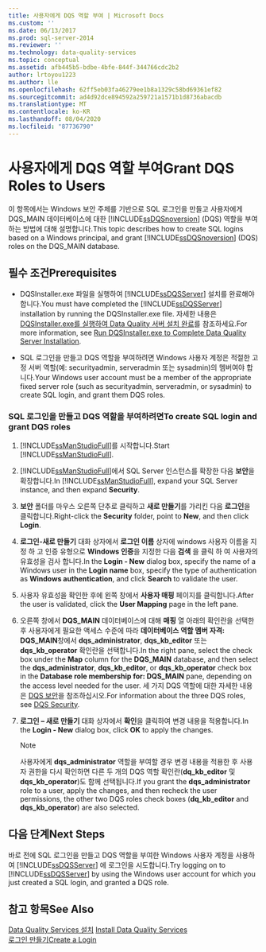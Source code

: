 ```yaml
---
title: 사용자에게 DQS 역할 부여 | Microsoft Docs
ms.custom: ''
ms.date: 06/13/2017
ms.prod: sql-server-2014
ms.reviewer: ''
ms.technology: data-quality-services
ms.topic: conceptual
ms.assetid: afb445b5-bdbe-4bfe-844f-344766cdc2b2
author: lrtoyou1223
ms.author: lle
ms.openlocfilehash: 62ff5eb03fa46279ee1b8a1329c58bd69361ef82
ms.sourcegitcommit: ad4d92dce894592a259721a1571b1d8736abacdb
ms.translationtype: MT
ms.contentlocale: ko-KR
ms.lasthandoff: 08/04/2020
ms.locfileid: "87736790"
---
```

# <a name="grant-dqs-roles-to-users"></a><span data-ttu-id="9a674-102">사용자에게 DQS 역할 부여</span><span class="sxs-lookup"><span data-stu-id="9a674-102">Grant DQS Roles to Users</span></span>
  <span data-ttu-id="9a674-103">이 항목에서는 Windows 보안 주체를 기반으로 SQL 로그인을 만들고 사용자에게 DQS_MAIN 데이터베이스에 대한 [!INCLUDE[ssDQSnoversion](../../includes/ssdqsnoversion-md.md)] (DQS) 역할을 부여하는 방법에 대해 설명합니다.</span><span class="sxs-lookup"><span data-stu-id="9a674-103">This topic describes how to create SQL logins based on a Windows principal, and grant [!INCLUDE[ssDQSnoversion](../../includes/ssdqsnoversion-md.md)] (DQS) roles on the DQS_MAIN database.</span></span>  
  
## <a name="prerequisites"></a><span data-ttu-id="9a674-104">필수 조건</span><span class="sxs-lookup"><span data-stu-id="9a674-104">Prerequisites</span></span>  
  
-   <span data-ttu-id="9a674-105">DQSInstaller.exe 파일을 실행하여 [!INCLUDE[ssDQSServer](../../includes/ssdqsserver-md.md)] 설치를 완료해야 합니다.</span><span class="sxs-lookup"><span data-stu-id="9a674-105">You must have completed the [!INCLUDE[ssDQSServer](../../includes/ssdqsserver-md.md)] installation by running the DQSInstaller.exe file.</span></span> <span data-ttu-id="9a674-106">자세한 내용은 [DQSInstaller.exe를 실행하여 Data Quality 서버 설치 완료](run-dqsinstaller-exe-to-complete-data-quality-server-installation.md)를 참조하세요.</span><span class="sxs-lookup"><span data-stu-id="9a674-106">For more information, see [Run DQSInstaller.exe to Complete Data Quality Server Installation](run-dqsinstaller-exe-to-complete-data-quality-server-installation.md).</span></span>  
  
-   <span data-ttu-id="9a674-107">SQL 로그인을 만들고 DQS 역할을 부여하려면 Windows 사용자 계정은 적절한 고정 서버 역할(예: securityadmin, serveradmin 또는 sysadmin)의 멤버여야 합니다.</span><span class="sxs-lookup"><span data-stu-id="9a674-107">Your Windows user account must be a member of the appropriate fixed server role (such as securityadmin, serveradmin, or sysadmin) to create SQL login, and grant them DQS roles.</span></span>  
  
### <a name="to-create-sql-login-and-grant-dqs-roles"></a><span data-ttu-id="9a674-108">SQL 로그인을 만들고 DQS 역할을 부여하려면</span><span class="sxs-lookup"><span data-stu-id="9a674-108">To create SQL login and grant DQS roles</span></span>  
  
1.  <span data-ttu-id="9a674-109">[!INCLUDE[ssManStudioFull](../../includes/ssmanstudiofull-md.md)]를 시작합니다.</span><span class="sxs-lookup"><span data-stu-id="9a674-109">Start [!INCLUDE[ssManStudioFull](../../includes/ssmanstudiofull-md.md)].</span></span>  
  
2.  <span data-ttu-id="9a674-110">[!INCLUDE[ssManStudioFull](../../includes/ssmanstudiofull-md.md)]에서 SQL Server 인스턴스를 확장한 다음 **보안**을 확장합니다.</span><span class="sxs-lookup"><span data-stu-id="9a674-110">In [!INCLUDE[ssManStudioFull](../../includes/ssmanstudiofull-md.md)], expand your SQL Server instance, and then expand **Security**.</span></span>  
  
3.  <span data-ttu-id="9a674-111">**보안** 폴더를 마우스 오른쪽 단추로 클릭하고 **새로 만들기**를 가리킨 다음 **로그인**을 클릭합니다.</span><span class="sxs-lookup"><span data-stu-id="9a674-111">Right-click the **Security** folder, point to **New**, and then click **Login**.</span></span>  
  
4.  <span data-ttu-id="9a674-112">**로그인-새로 만들기** 대화 상자에서 **로그인 이름** 상자에 windows 사용자 이름을 지정 하 고 인증 유형으로 **Windows 인증**을 지정한 다음 **검색** 을 클릭 하 여 사용자의 유효성을 검사 합니다.</span><span class="sxs-lookup"><span data-stu-id="9a674-112">In the **Login - New** dialog box, specify the name of a Windows user in the **Login name** box, specify the type of authentication as **Windows authentication**, and click **Search** to validate the user.</span></span>  
  
5.  <span data-ttu-id="9a674-113">사용자 유효성을 확인한 후에 왼쪽 창에서 **사용자 매핑** 페이지를 클릭합니다.</span><span class="sxs-lookup"><span data-stu-id="9a674-113">After the user is validated, click the **User Mapping** page in the left pane.</span></span>  
  
6.  <span data-ttu-id="9a674-114">오른쪽 창에서 **DQS_MAIN** 데이터베이스에 대해 **매핑** 열 아래의 확인란을 선택한 후 사용자에게 필요한 액세스 수준에 따라 **데이터베이스 역할 멤버 자격: DQS_MAIN**창에서 **dqs_administrator**, **dqs_kb_editor** 또는 **dqs_kb_operator** 확인란을 선택합니다.</span><span class="sxs-lookup"><span data-stu-id="9a674-114">In the right pane, select the check box under the **Map** column for the **DQS_MAIN** database, and then select the **dqs_administrator**, **dqs_kb_editor**, or **dqs_kb_operator** check box in the **Database role membership for: DQS_MAIN** pane, depending on the access level needed for the user.</span></span> <span data-ttu-id="9a674-115">세 가지 DQS 역할에 대한 자세한 내용은 [DQS 보안](../dqs-security.md)을 참조하십시오.</span><span class="sxs-lookup"><span data-stu-id="9a674-115">For information about the three DQS roles, see [DQS Security](../dqs-security.md).</span></span>  
  
7.  <span data-ttu-id="9a674-116">**로그인 – 새로 만들기** 대화 상자에서 **확인**을 클릭하여 변경 내용을 적용합니다.</span><span class="sxs-lookup"><span data-stu-id="9a674-116">In the **Login - New** dialog box, click **OK** to apply the changes.</span></span>  
  
    > [!NOTE]  
    >  <span data-ttu-id="9a674-117">사용자에게 **dqs_administrator** 역할을 부여할 경우 변경 내용을 적용한 후 사용자 권한을 다시 확인하면 다른 두 개의 DQS 역할 확인란(**dq_kb_editor** 및 **dqs_kb_operator**)도 함께 선택됩니다.</span><span class="sxs-lookup"><span data-stu-id="9a674-117">If you grant the **dqs_administrator** role to a user, apply the changes, and then recheck the user permissions, the other two DQS roles check boxes (**dq_kb_editor** and **dqs_kb_operator**) are also selected.</span></span>  
  
## <a name="next-steps"></a><span data-ttu-id="9a674-118">다음 단계</span><span class="sxs-lookup"><span data-stu-id="9a674-118">Next Steps</span></span>  
 <span data-ttu-id="9a674-119">바로 전에 SQL 로그인을 만들고 DQS 역할을 부여한 Windows 사용자 계정을 사용하여 [!INCLUDE[ssDQSServer](../../includes/ssdqsserver-md.md)] 에 로그인을 시도합니다.</span><span class="sxs-lookup"><span data-stu-id="9a674-119">Try logging on to [!INCLUDE[ssDQSServer](../../includes/ssdqsserver-md.md)] by using the Windows user account for which you just created a SQL login, and granted a DQS role.</span></span>  
  
## <a name="see-also"></a><span data-ttu-id="9a674-120">참고 항목</span><span class="sxs-lookup"><span data-stu-id="9a674-120">See Also</span></span>  
 <span data-ttu-id="9a674-121">[Data Quality Services 설치](install-data-quality-services.md) </span><span class="sxs-lookup"><span data-stu-id="9a674-121">[Install Data Quality Services](install-data-quality-services.md) </span></span>  
 [<span data-ttu-id="9a674-122">로그인 만들기</span><span class="sxs-lookup"><span data-stu-id="9a674-122">Create a Login</span></span>](../../relational-databases/security/authentication-access/create-a-login.md)  
  
  
